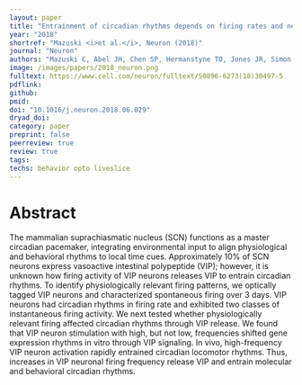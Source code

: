 ```yaml
---
layout: paper
title: "Entrainment of circadian rhythms depends on firing rates and neuropeptide release of VIP SCN neurons"
year: "2018"
shortref: "Mazuski <i>et al.</i>, Neuron (2018)"
journal: "Neuron"
authors: "Mazuski C, Abel JH, Chen SP, Hermanstyne TO, Jones JR, Simon T, Doyle FJ, Herzog ED"
image: /images/papers/2018_neuron.png
fulltext: https://www.cell.com/neuron/fulltext/S0896-6273(18)30497-5
pdflink: 
github: 
pmid: 
doi: "10.1016/j.neuron.2018.06.029"
dryad_doi: 
category: paper
preprint: false
peerreview: true
review: true
tags:   
techs: behavior opto liveslice
---
```


# Abstract 

The mammalian suprachiasmatic nucleus (SCN) functions as a master circadian pacemaker, integrating environmental input to align physiological and behavioral rhythms to local time cues. Approximately 10% of SCN neurons express vasoactive intestinal polypeptide (VIP); however, it is unknown how firing activity of VIP neurons releases VIP to entrain circadian rhythms. To identify physiologically relevant firing patterns, we optically tagged VIP neurons and characterized spontaneous firing over 3 days. VIP neurons had circadian rhythms in firing rate and exhibited two classes of instantaneous firing activity. We next tested whether physiologically relevant firing affected circadian rhythms through VIP release. We found that VIP neuron stimulation with high, but not low, frequencies shifted gene expression rhythms in vitro through VIP signaling. In vivo, high-frequency VIP neuron activation rapidly entrained circadian locomotor rhythms. Thus, increases in VIP neuronal firing frequency release VIP and entrain molecular and behavioral circadian rhythms.